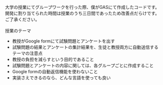 大学の授業にてグループワークを行った際、僕がGASにて作成したコードです。<br>
開発に割り当てられた時間は授業のうち三日間であったため改善点だらけです。<br>
ご了承ください。
<br>
<br>
授業のテーマ<br>
* 教授がGoogle formにて試験問題とアンケートを出す
* 試験問題の結果とアンケートの集計結果を、生徒と教授両方に自動送信する<br>
テーマの注意点<br>
* 教授の負担を減らすという目的であること
* 試験問題とアンケートの内容に関しては、各グループごとに作成すること
* Google formの自動返信機能を使わないこと
* 実装さえできるのなら、どんな言語を使っても良い
